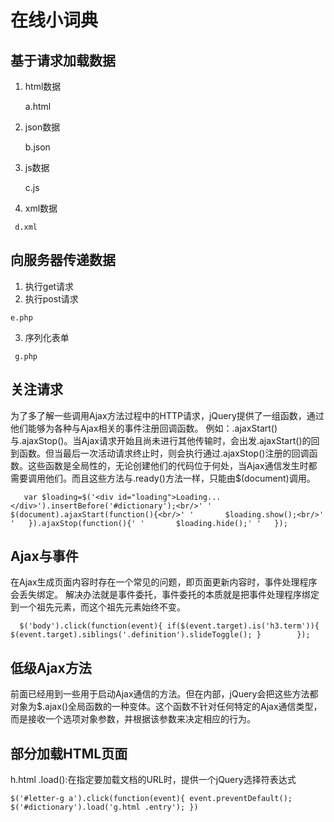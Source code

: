 在线小词典
===
基于请求加载数据
--
  1. html数据
  
     a.html  
  2. json数据
  
     b.json
  3. js数据

     c.js
  4.  xml数据
 
     d.xml

向服务器传递数据
--
  1.  执行get请求
  2.  执行post请求
   
    e.php
  3.  序列化表单
 
     g.php

关注请求
--
  为了多了解一些调用Ajax方法过程中的HTTP请求，jQuery提供了一组函数，通过他们能够为各种与Ajax相关的事件注册回调函数。
例如：.ajaxStart()与.ajaxStop()。当Ajax请求开始且尚未进行其他传输时，会出发.ajaxStart()的回到函数。但当最后一次活动请求终止时，则会执行通过.ajaxStop()注册的回调函数。这些函数是全局性的，无论创建他们的代码位于何处，当Ajax通信发生时都需要调用他们。而且这些方法与.ready()方法一样，只能由$(document)调用。

`	
	var $loading=$('<div id="loading">Loading...</div>').insertBefore('#dictionary');<br/>'
'	$(document).ajaxStart(function(){<br/>'
'		$loading.show();<br/>'
'	}).ajaxStop(function(){'
'		$loading.hide();'
'	});
`

Ajax与事件
--
在Ajax生成页面内容时存在一个常见的问题，即页面更新内容时，事件处理程序会丢失绑定。
解决办法就是事件委托，事件委托的本质就是把事件处理程序绑定到一个祖先元素，而这个祖先元素始终不变。

`	$('body').click(function(event){
		if($(event.target).is('h3.term')){
			$(event.target).siblings('.definition').slideToggle();
		}		
	});
`

低级Ajax方法
--
前面已经用到一些用于启动Ajax通信的方法。但在内部，jQuery会把这些方法都对象为$.ajax()全局函数的一种变体。这个函数不针对任何特定的Ajax通信类型，而是接收一个选项对象参数，并根据该参数来决定相应的行为。

部分加载HTML页面
--
 h.html
  .load():在指定要加载文档的URL时，提供一个jQuery选择符表达式
  
  `	$('#letter-g a').click(function(event){
		event.preventDefault();
		$('#dictionary').load('g.html .entry');
	})
`
    

